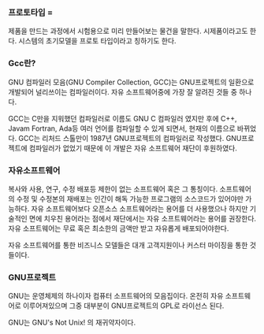 ### 프로토타입 =
제품을 만드는 과정에서 시험용으로 미리 만들어보는 물건을 말한다.
시제품이라고도 한다.
시스템의 초기모델을 프로토 타입이라고 칭하기도 한다.

### Gcc란?

GNU 컴파일러 모음(GNU Compiler Collection, GCC)는 GNU프로젝트의 일환으로 개발되어
널리쓰이는 컴파일러이다. 자유 소프트웨어중에 가장 잘 알려진 것들 중 하나다.

GCC는 C만을 지워했던 컴파일러로 이름도 GNU C 컴파일러 였지만
후에 C++, Javam Fortran, Ada등 여러 언어를 컴파일할 수 있게 되면서, 현재의 이름으로 바뀌었다.
GCC는 리처드 스톨만이 1987년 GNU프로젝트의 컴파일러로 작성했다.
GNU프로젝트에 컴파일러가 없었기 때문에 이 개발은 자유 소프트웨어 재단이 후원하였다.

### 자유소프트웨어
복사와 사용, 연구, 수정 배포등 제한이 없는 소프트웨어 혹은 그 통칭이다.
소프트웨어의 수정 및 수정본의 재배포는 인간이 해독 가능한 프로그램의 소스코드가 있어야만 가능하다.
자유 소프트웨어보다 오픈소스 소프트웨어라는 용어를 더 사용했으나
하지만 기술적인 면에 치우친 용어라는 점에서 재단에서는 자유 소프트웨어라는 용어를 권장한다.
자유 소프트웨어는 무료 혹은 최소한의 금액만 받고 자유롭게 배포되어야한다.

자유 소프트웨어를 통한 비즈니스 모델들은 대개 고객지원이나 커스터 마이징을 통한 것들이다.

### GNU프로젝트
GNU는 운영체제의 하나이자 컴퓨터 소프트웨어의 모음집이다.
온전히 자유 소프트웨어로 이루어져있으며 그중 대부분이
GNU프로젝트의 GPL로 라이선스 된다.

GNU는 GNU's Not Unix! 의 재귀약자이다.
